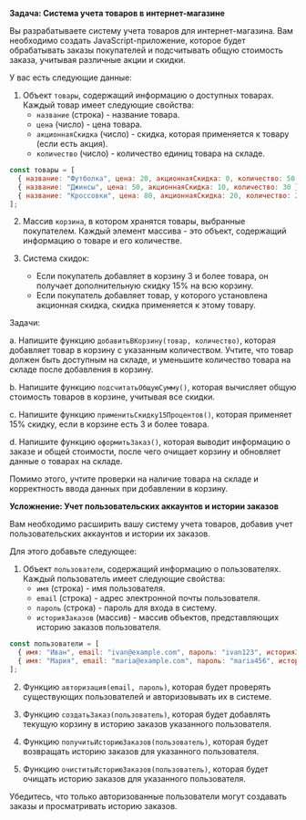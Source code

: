 **Задача: Система учета товаров в интернет-магазине**

Вы разрабатываете систему учета товаров для интернет-магазина. Вам необходимо создать JavaScript-приложение, которое будет обрабатывать заказы покупателей и подсчитывать общую стоимость заказа, учитывая различные акции и скидки.

У вас есть следующие данные:

1. Объект `товары`, содержащий информацию о доступных товарах. Каждый товар имеет следующие свойства:
   - `название` (строка) - название товара.
   - `цена` (число) - цена товара.
   - `акционнаяСкидка` (число) - скидка, которая применяется к товару (если есть акция).
   - `количество` (число) - количество единиц товара на складе.

```javascript
const товары = [
  { название: "Футболка", цена: 20, акционнаяСкидка: 0, количество: 50 },
  { название: "Джинсы", цена: 50, акционнаяСкидка: 10, количество: 30 },
  { название: "Кроссовки", цена: 80, акционнаяСкидка: 20, количество: 20 },
];
```

2. Массив `корзина`, в котором хранятся товары, выбранные покупателем. Каждый элемент массива - это объект, содержащий информацию о товаре и его количестве.

3. Система скидок:
   - Если покупатель добавляет в корзину 3 и более товара, он получает дополнительную скидку 15% на всю корзину.
   - Если покупатель добавляет товар, у которого установлена акционная скидка, скидка применяется к этому товару.

Задачи:

a. Напишите функцию `добавитьВКорзину(товар, количество)`, которая добавляет товар в корзину с указанным количеством. Учтите, что товар должен быть доступным на складе, и уменьшите количество товара на складе после добавления в корзину.

b. Напишите функцию `подсчитатьОбщуюСумму()`, которая вычисляет общую стоимость товаров в корзине, учитывая все скидки.

c. Напишите функцию `применитьСкидку15Процентов()`, которая применяет 15% скидку, если в корзине есть 3 и более товара.

d. Напишите функцию `оформитьЗаказ()`, которая выводит информацию о заказе и общей стоимости, после чего очищает корзину и обновляет данные о товарах на складе.

Помимо этого, учтите проверки на наличие товара на складе и корректность ввода данных при добавлении в корзину.


**Усложнение: Учет пользовательских аккаунтов и истории заказов**

Вам необходимо расширить вашу систему учета товаров, добавив учет пользовательских аккаунтов и истории их заказов.

Для этого добавьте следующее:

1. Объект `пользователи`, содержащий информацию о пользователях. Каждый пользователь имеет следующие свойства:
   - `имя` (строка) - имя пользователя.
   - `email` (строка) - адрес электронной почты пользователя.
   - `пароль` (строка) - пароль для входа в систему.
   - `историяЗаказов` (массив) - массив объектов, представляющих историю заказов пользователя.

```javascript
const пользователи = [
  { имя: "Иван", email: "ivan@example.com", пароль: "ivan123", историяЗаказов: [] },
  { имя: "Мария", email: "maria@example.com", пароль: "maria456", историяЗаказов: [] },
];
```

2. Функцию `авторизация(email, пароль)`, которая будет проверять существующих пользователей и авторизовывать их в системе.

3. Функцию `создатьЗаказ(пользователь)`, которая будет добавлять текущую корзину в историю заказов указанного пользователя.

4. Функцию `получитьИсториюЗаказов(пользователь)`, которая будет возвращать историю заказов для указанного пользователя.

5. Функцию `очиститьИсториюЗаказов(пользователь)`, которая будет очищать историю заказов для указанного пользователя.

Убедитесь, что только авторизованные пользователи могут создавать заказы и просматривать историю заказов.